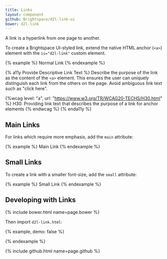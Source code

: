 ```yaml
---
title: Links
layout: component
github: Brightspace/d2l-link-ui
bower: d2l-link
---
```

A link is a hyperlink from one page to another.

To create a Brightspace UI-styled link, extend the native HTML anchor (`<a>`) element with the `is="d2l-link"` custom element.

{% example %}
<a is="d2l-link">Normal Link</a>
{% endexample %}

{% a11y Provide Descriptive Link Text %}
Describe the purpose of the link as the content of the `<a>` element. This ensures the user can uniquely distinguish each link from the others on the page. Avoid ambiguous link text such as "click here".

{%wcag level: "a", url: "https://www.w3.org/TR/WCAG20-TECHS/H30.html" %}
H30: Providing link text that describes the purpose of a link for anchor elements
{% endwcag %}
{% enda11y %}

## Main Links

For links which require more emphasis, add the `main` attribute:

{% example %}
<a is="d2l-link" main>Main Link</a>
{% endexample %}

## Small Links

To create a link with a smaller font-size, add the `small` attribute:

{% example %}
<a is="d2l-link" small>Small Link</a>
{% endexample %}

## Developing with Links

{% include bower.html name=page.bower %}

Then import `d2l-link.html`:

{% example, demo: false %}
<link
  rel="import"
  href="bower_components/d2l-link/d2l-link.html">
{% endexample %}

{% include github.html name=page.github %}
